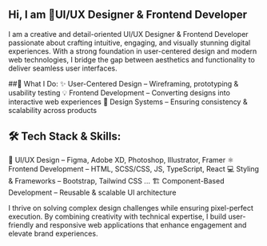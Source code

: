 ## Hi, I am 🚀UI/UX Designer & Frontend Developer

<!--
**sashishrestha/sashishrestha** is a ✨ _special_ ✨ repository because its `README.md` (this file) appears on your GitHub profile.

Here are some ideas to get you started:

- 🔭 I’m currently working on ...
- 🌱 I’m currently learning ...
- 👯 I’m looking to collaborate on ...
- 🤔 I’m looking for help with ...
- 💬 Ask me about ...
- 📫 How to reach me: ...
- 😄 Pronouns: ...
- ⚡ Fun fact: ...
-->


I am a creative and detail-oriented UI/UX Designer & Frontend Developer passionate about crafting intuitive, engaging, and visually stunning digital experiences. With a strong foundation in user-centered design and modern web technologies, I bridge the gap between aesthetics and functionality to deliver seamless user interfaces.

##🔹 What I Do:
✨ User-Centered Design – Wireframing, prototyping & usability testing
💡 Frontend Development – Converting designs into interactive web experiences
🎨 Design Systems – Ensuring consistency & scalability across products

## 🛠 Tech Stack & Skills:
🎨 UI/UX Design – Figma, Adobe XD, Photoshop, Illustrator, Framer
⚛️ Frontend Development – HTML, SCSS/CSS, JS, TypeScript, React 
💻 Styling & Frameworks – Bootstrap, Tailwind CSS ...
🏗 Component-Based Development – Reusable & scalable UI architecture

I thrive on solving complex design challenges while ensuring pixel-perfect execution. By combining creativity with technical expertise, I build user-friendly and responsive web applications that enhance engagement and elevate brand experiences.
